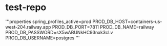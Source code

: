 # test-repo
'''properties
spring_profiles_active=prod
PROD_DB_HOST=containers-us-west-204.railway.app
PROD_DB_PORT=7811
PROD_DB_NAME=railway
PROD_DB_PASSWORD=sX5wABUNkHC93nxk3cLv
PROD_DB_USERNAME=postgres
'''
